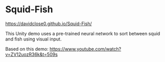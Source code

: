 # Squid-Fish

https://davidclose0.github.io/Squid-Fish/

This Unity demo uses a pre-trained neural network to sort between squid and fish using visual input.

Based on this demo: https://www.youtube.com/watch?v=ZV12uozR36k&t=509s
